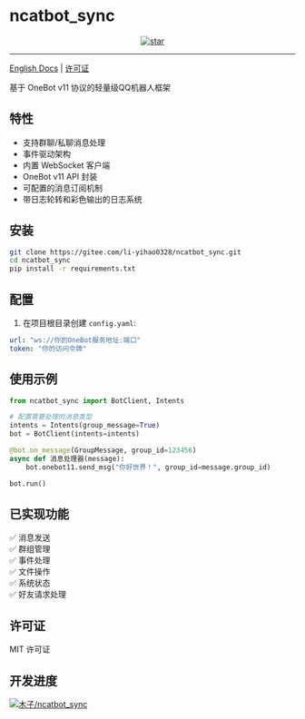 # ncatbot_sync

<div align="center">

[![star](https://gitee.com/li-yihao0328/ncatbot_sync/badge/star.svg?theme=gray)](https://gitee.com/li-yihao0328/ncatbot_sync/stargazers)

</div>

---

[English Docs](README.en.md) | [许可证](LICENSE)

基于 OneBot v11 协议的轻量级QQ机器人框架

## 特性
- 支持群聊/私聊消息处理
- 事件驱动架构
- 内置 WebSocket 客户端
- OneBot v11 API 封装
- 可配置的消息订阅机制
- 带日志轮转和彩色输出的日志系统

## 安装
```bash
git clone https://gitee.com/li-yihao0328/ncatbot_sync.git
cd ncatbot_sync
pip install -r requirements.txt
```

## 配置
1. 在项目根目录创建 `config.yaml`:
```yaml
url: "ws://你的OneBot服务地址:端口"
token: "你的访问令牌"
```

## 使用示例
```python
from ncatbot_sync import BotClient, Intents

# 配置需要处理的消息类型
intents = Intents(group_message=True)
bot = BotClient(intents=intents)

@bot.on_message(GroupMessage, group_id=123456)
async def 消息处理器(message):
    bot.onebot11.send_msg("你好世界！", group_id=message.group_id)

bot.run()
```

## 已实现功能
✅ 消息发送  
✅ 群组管理  
✅ 事件处理  
✅ 文件操作  
✅ 系统状态  
✅ 好友请求处理

## 许可证
MIT 许可证

## 开发进度

[![木子/ncatbot_sync](https://gitee.com/li-yihao0328/ncatbot_sync/widgets/widget_card.svg?colors=4183c4,ffffff,ffffff,e3e9ed,666666,9b9b9b)](https://gitee.com/li-yihao0328/ncatbot_sync)